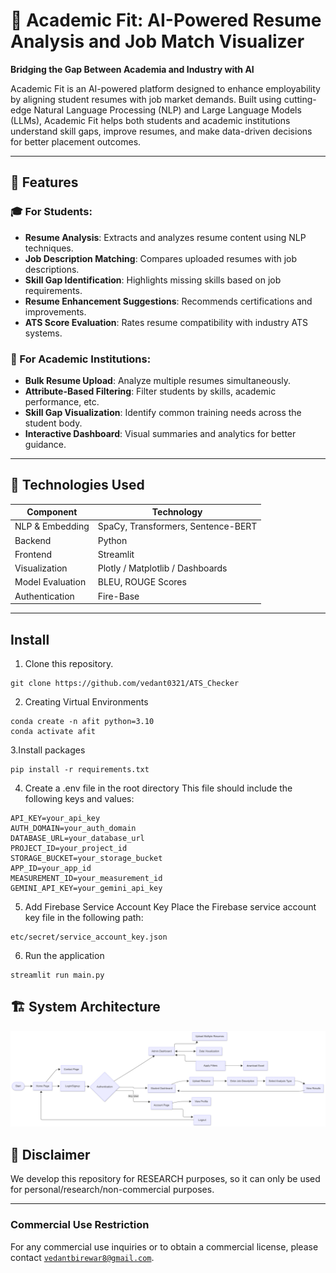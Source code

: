 ﻿# 📘 Academic Fit: AI-Powered Resume Analysis and Job Match Visualizer

**Bridging the Gap Between Academia and Industry with AI**

Academic Fit is an AI-powered platform designed to enhance employability by aligning student resumes with job market demands. Built using cutting-edge Natural Language Processing (NLP) and Large Language Models (LLMs), Academic Fit helps both students and academic institutions understand skill gaps, improve resumes, and make data-driven decisions for better placement outcomes.

---

## 🚀 Features

### 🎓 For Students:
- **Resume Analysis**: Extracts and analyzes resume content using NLP techniques.
- **Job Description Matching**: Compares uploaded resumes with job descriptions.
- **Skill Gap Identification**: Highlights missing skills based on job requirements.
- **Resume Enhancement Suggestions**: Recommends certifications and improvements.
- **ATS Score Evaluation**: Rates resume compatibility with industry ATS systems.

### 🏢 For Academic Institutions:
- **Bulk Resume Upload**: Analyze multiple resumes simultaneously.
- **Attribute-Based Filtering**: Filter students by skills, academic performance, etc.
- **Skill Gap Visualization**: Identify common training needs across the student body.
- **Interactive Dashboard**: Visual summaries and analytics for better guidance.

---

## 🧠 Technologies Used

| Component | Technology |
|----------|------------|
| NLP & Embedding | SpaCy, Transformers, Sentence-BERT |
| Backend | Python |
| Frontend | Streamlit |
| Visualization | Plotly / Matplotlib / Dashboards |
| Model Evaluation | BLEU, ROUGE Scores |
| Authentication | Fire-Base |

---
## Install

1. Clone this repository.

```shell
git clone https://github.com/vedant0321/ATS_Checker
```
2. Creating Virtual Environments 

```shell
conda create -n afit python=3.10
conda activate afit
```
3.Install packages
```  shell
pip install -r requirements.txt
```
4. Create a .env file in the root directory
This file should include the following keys and values:
```shell
API_KEY=your_api_key
AUTH_DOMAIN=your_auth_domain
DATABASE_URL=your_database_url
PROJECT_ID=your_project_id
STORAGE_BUCKET=your_storage_bucket
APP_ID=your_app_id
MEASUREMENT_ID=your_measurement_id
GEMINI_API_KEY=your_gemini_api_key
```
5. Add Firebase Service Account Key
Place the Firebase service account key file in the following path:
```shell
etc/secret/service_account_key.json
```
6. Run the application
```shell
streamlit run main.py

```

## 🏗️ System Architecture
![System Architecture](https://github.com/vedant0321/ATS_Checker/blob/main/arch.png)


## 📢 Disclaimer
We develop this repository for RESEARCH purposes, so it can only be used for personal/research/non-commercial purposes.
****

### Commercial Use Restriction

For any commercial use inquiries or to obtain a commercial license, please contact <code>vedantbirewar8@gmail.com</code>.
